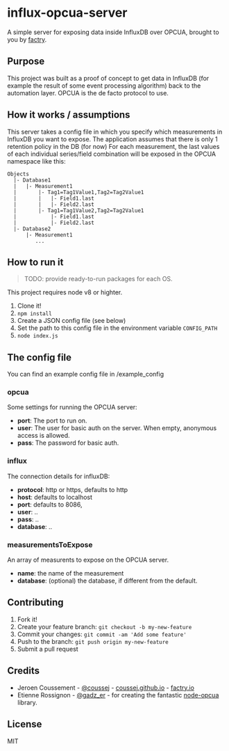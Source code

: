 # influx-opcua-server
A simple server for exposing data inside InfluxDB over OPCUA, brought to you by [factry](https://www.factry.io).

## Purpose

This project was built as a proof of concept to get data in InfluxDB (for example the result of some event processing algorithm) back to the automation layer. OPCUA is the de facto protocol to use. 

## How it works / assumptions

This server takes a config file in which you specify which measurements in InfluxDB you want to expose. The application assumes that there is only 1 retention policy in the DB (for now) For each measurement, the last values of each individual series/field combination will be exposed in the OPCUA namespace like this:

```
Objects
  |- Database1
  |   |- Measurement1
  |       |- Tag1=Tag1Value1,Tag2=Tag2Value1
  |       |   |- Field1.last
  |       |   |- Field2.last
  |       |- Tag1=Tag1Value2,Tag2=Tag2Value1
  |           |- Field1.last
  |           |- Field2.last
  |- Database2
      |- Measurement1
         ...
```

## How to run it

> TODO: provide ready-to-run packages for each OS.

This project requires node v8 or highter.

1. Clone it!
2. `npm install`
3. Create a JSON config file (see below)
4. Set the path to this config file in the environment variable `CONFIG_PATH`
5. `node index.js`

## The config file

You can find an example config file in /example_config

### opcua
Some settings for running the OPCUA server:

* **port**: The port to run on.
* **user**: The user for basic auth on the server. When empty, anonymous access is allowed.
* **pass**: The password for basic auth.


### influx
The connection details for influxDB:

* **protocol**: http or https, defaults to http
* **host**: defaults to localhost
* **port**: defaults to 8086,
* **user**: ..
* **pass**: ..
* **database**: ..

### measurementsToExpose
An array of measurents to expose on the OPCUA server. 

* **name**: the name of the measurement
* **database**: (optional) the database, if different from the default.
     
## Contributing

1. Fork it!
2. Create your feature branch: `git checkout -b my-new-feature`
3. Commit your changes: `git commit -am 'Add some feature'`
4. Push to the branch: `git push origin my-new-feature`
5. Submit a pull request

## Credits

* Jeroen Coussement - [@coussej](https://twitter.com/coussej) - [coussej.github.io](http://coussej.github.io) - [factry.io](https://www.factry.io)
* Etienne Rossignon - [@gadz_er](https://twitter.com/gadz_er) - for creating the fantastic [node-opcua](https://github.com/node-opcua/node-opcua) library.


## License

MIT
